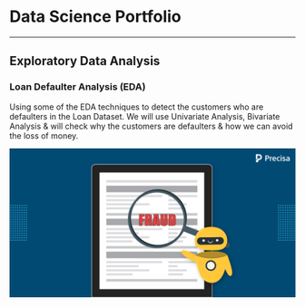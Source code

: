 # Data Science Portfolio
---
## Exploratory Data Analysis

### Loan Defaulter Analysis (EDA)

Using some of the EDA techniques to detect the customers who are defaulters in the Loan Dataset. We will use Univariate Analysis, Bivariate Analysis & will check why the customers are defaulters & how we can avoid the loss of money.

<center><img src="assets/img/fraud_detection.jpg"/></center>
